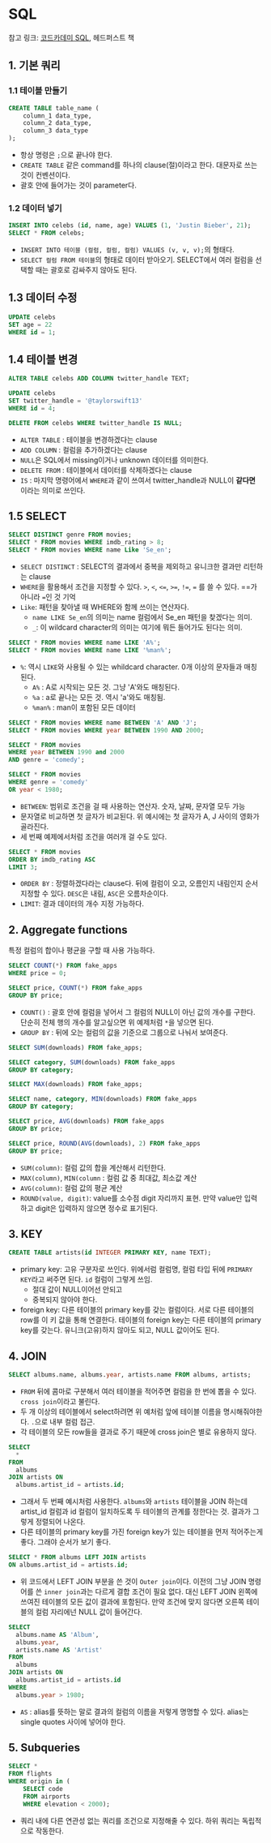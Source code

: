 # SQL

참고 링크: [코드카데미 SQL](https://www.codecademy.com/learn/learn-sql), 헤드퍼스트 책

## 1. 기본 쿼리

### 1.1 테이블 만들기

```sql
CREATE TABLE table_name (
    column_1 data_type, 
    column_2 data_type, 
    column_3 data_type
);
```

- 항상 명령은 `;`으로 끝나야 한다.
- `CREATE TABLE` 같은 command를 하나의 clause(절)이라고 한다. 대문자로 쓰는 것이 컨벤션이다.
- 괄호 안에 들어가는 것이 parameter다.

### 1.2 데이터 넣기

```sql
INSERT INTO celebs (id, name, age) VALUES (1, 'Justin Bieber', 21);
SELECT * FROM celebs;
```

- `INSERT INTO 테이블 (컬럼, 컬럼, 컬럼) VALUES (v, v, v);`의 형태다.
- `SELECT 컬럼 FROM 테이블`의 형태로 데이터 받아오기. SELECT에서 여러 컬럼을 선택할 때는 괄호로 감싸주지 않아도 된다.

## 1.3 데이터 수정

```sql
UPDATE celebs
SET age = 22
WHERE id = 1;
```

## 1.4 테이블 변경

```sql
ALTER TABLE celebs ADD COLUMN twitter_handle TEXT;

UPDATE celebs 
SET twitter_handle = '@taylorswift13' 
WHERE id = 4; 

DELETE FROM celebs WHERE twitter_handle IS NULL;
```

- `ALTER TABLE` : 테이블을 변경하겠다는 clause
- `ADD COLUMN` : 컬럼을 추가하겠다는 clause
- `NULL`은 SQL에서 missing이거나 unknown 데이터를 의미한다.
- `DELETE FROM` : 테이블에서 데이터를 삭제하겠다는 clause
- `IS` : 마지막 명령어에서 `WHERE`과 같이 쓰여서 twitter_handle과 NULL이 **같다면** 이라는 의미로 쓰인다.

## 1.5 SELECT

```sql
SELECT DISTINCT genre FROM movies;
SELECT * FROM movies WHERE imdb_rating > 8;
SELECT * FROM movies WHERE name Like 'Se_en';
```

- `SELECT DISTINCT` : SELECT의 결과에서 중복을 제외하고 유니크한 결과만 리턴하는 clause
- `WHERE`을 활용해서 조건을 지정할 수 있다. `>`, `<`, `<=`, `>=`, `!=`, `=` 를 쓸 수 있다. ==가 아니라 `=`인 것 기억
- `Like`: 패턴을 찾아낼 때 WHERE와 함께 쓰이는 연산자다.
    + `name LIKE Se_en`의 의미는 name 컬럼에서 Se_en 패턴을 찾겠다는 의미.
    + `_`: 이 wildcard character의 의미는 여기에 뭐든 들어가도 된다는 의미.

```sql
SELECT * FROM movies WHERE name LIKE 'A%';
SELECT * FROM movies WHERE name LIKE '%man%';
```

- `%`: 역시 `LIKE`와 사용될 수 있는 whildcard character. 0개 이상의 문자들과 매칭된다.
    + `A%` : A로 시작되는 모든 것. 그냥 'A'와도 매칭된다.
    + `%a` : a로 끝나는 모든 것. 역시 'a'와도 매칭됨.
    + `%man%` : man이 포함된 모든 데이터

```sql
SELECT * FROM movies WHERE name BETWEEN 'A' AND 'J';
SELECT * FROM movies WHERE year BETWEEN 1990 AND 2000;

SELECT * FROM movies
WHERE year BETWEEN 1990 and 2000
AND genre = 'comedy';

SELECT * FROM movies
WHERE genre = 'comedy'
OR year < 1980;
```

- `BETWEEN`: 범위로 조건을 걸 때 사용하는 연산자. 숫자, 날짜, 문자열 모두 가능
- 문자열로 비교하면 첫 글자가 비교된다. 위 예시에는 첫 글자가 A, J 사이의 영화가 골라진다.
- 세 번째 예제에서처럼 조건을 여러개 걸 수도 있다.

```sql
SELECT * FROM movies
ORDER BY imdb_rating ASC
LIMIT 3;
```

- `ORDER BY` : 정렬하겠다라는 clause다. 뒤에 컬럼이 오고, 오름인지 내림인지 순서 지정할 수 있다. `DESC`은 내림, `ASC`은 오름차순이다.
- `LIMIT`: 결과 데이터의 개수 지정 가능하다.

## 2. Aggregate functions

특정 컬럼의 합이나 평균을 구할 때 사용 가능하다.

```sql
SELECT COUNT(*) FROM fake_apps
WHERE price = 0;

SELECT price, COUNT(*) FROM fake_apps
GROUP BY price;
```

- `COUNT()` : 괄호 안에 컬럼을 넣어서 그 컬럼의 NULL이 아닌 값의 개수를 구한다. 단순히 전체 행의 개수를 알고싶으면 위 예제처럼 `*`을 넣으면 된다.
- `GROUP BY` : 뒤에 오는 컬럼의 값을 기준으로 그룹으로 나눠서 보여준다.

```sql
SELECT SUM(downloads) FROM fake_apps;

SELECT category, SUM(downloads) FROM fake_apps
GROUP BY category;

SELECT MAX(downloads) FROM fake_apps;

SELECT name, category, MIN(downloads) FROM fake_apps
GROUP BY category;

SELECT price, AVG(downloads) FROM fake_apps
GROUP BY price;

SELECT price, ROUND(AVG(downloads), 2) FROM fake_apps
GROUP BY price;
```

- `SUM(column)`: 컬럼 값의 합을 계산해서 리턴한다.
- `MAX(column)`, `MIN(column` : 컬럼 값 중 최대값, 최소값 계산
- `AVG(column)`: 컬럼 값의 평균 계산
- `ROUND(value, digit)`: value를 소수점 digit 자리까지 표현. 만약 value만 입력하고 digit은 입력하지 않으면 정수로 표기된다.

## 3. KEY

```sql
CREATE TABLE artists(id INTEGER PRIMARY KEY, name TEXT);
```

- primary key: 고유 구분자로 쓰인다. 위에서럼 컬럼명, 컬럼 타입 뒤에 `PRIMARY KEY`라고 써주면 된다. `id` 컬럼이 그렇게 쓰임.
    + 절대 값이 NULL이어선 안되고
    + 중복되지 않아야 한다.
- foreign key: 다른 테이블의 primary key를 갖는 컬럼이다. 서로 다른 테이블의 row를 이 키 값을 통해 연결한다. 테이블의 foreign key는 다른 테이블의 primary key를 갖는다. 유니크(고유)하지 않아도 되고, NULL 값이어도 된다.

## 4. JOIN

```sql
SELECT albums.name, albums.year, artists.name FROM albums, artists;
```

- `FROM` 뒤에 콤마로 구분해서 여러 테이블을 적어주면 컬럼을 한 번에 뽑을 수 있다. `cross join`이라고 불린다.
- 두 개 이상의 테이블에서 select하려면 위 예처럼 앞에 테이블 이름을 명시해줘야한다. `.`으로 내부 컬럼 접근.
- 각 테이블의 모든 row들을 결과로 주기 때문에 cross join은 별로 유용하지 않다.

```sql
SELECT
  *
FROM
  albums
JOIN artists ON
  albums.artist_id = artists.id;
```

- 그래서 두 번째 예시처럼 사용한다. `albums`와 `artists` 테이블을 JOIN 하는데 artist_id 컬럼과 id 컬럼이 일치하도록 두 테이블의 관계를 정한다는 것. 결과가 그렇게 정렬되어 나온다.
- 다른 테이블의 primary key를 가진 foreign key가 있는 테이블을 먼저 적어주는게 좋다. 그래야 순서가 보기 좋다.

```sql
SELECT * FROM albums LEFT JOIN artists
ON albums.artist_id = artists.id;
```

- 위 코드에서 LEFT JOIN 부분을 쓴 것이 `Outer join`이다. 이전의 그냥 JOIN 명령어를 쓴 `inner join`과는 다르게 결합 조건이 필요 없다. 대신 LEFT JOIN 왼쪽에 쓰여진 테이블의 모든 값이 결과에 포함된다. 만약 조건에 맞지 않다면 오른쪽 테이블의 컬럼 자리에넌 NULL 값이 들어간다.

```sql
SELECT
  albums.name AS 'Album',
  albums.year,
  artists.name AS 'Artist'
FROM
  albums
JOIN artists ON
  albums.artist_id = artists.id
WHERE
  albums.year > 1980;
```

- `AS` : alias를 뜻하는 말로 결과의 컬럼의 이름을 저렇게 명명할 수 있다. alias는 single quotes 사이에 넣어야 한다.

## 5. Subqueries

```sql
SELECT *
FROM flights
WHERE origin in (
    SELECT code
    FROM airports
    WHERE elevation < 2000);
```

- 쿼리 내에 다른 연관성 없는 쿼리를 조건으로 지정해줄 수 있다. 하위 쿼리는 독립적으로 작동한다.
